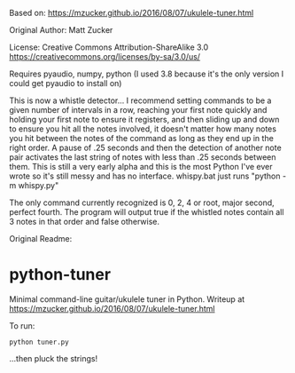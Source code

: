 Based on: https://mzucker.github.io/2016/08/07/ukulele-tuner.html 

Original Author:  Matt Zucker

License: Creative Commons Attribution-ShareAlike 3.0
         https://creativecommons.org/licenses/by-sa/3.0/us/

Requires pyaudio, numpy, python (I used 3.8 because it's the only version I could get pyaudio to install on)

This is now a whistle detector... I recommend setting commands to be a given number of intervals in a row,  reaching your first note quickly and holding your first note to ensure it registers, and then sliding up and down to ensure you hit all the notes involved, it doesn't matter how many notes you hit between the notes of the command as long as they end up in the right order. A pause of .25 seconds and then the detection of another note pair activates the last string of notes with less than .25 seconds between them. This is still a very early alpha and this is the most Python I've ever wrote so it's still messy and has no interface.
whispy.bat just runs "python -m whispy.py"

The only command currently recognized is 0, 2, 4 or root, major second, perfect fourth. The program will output true if the whistled notes contain all 3 notes in that order and false otherwise.





Original Readme:

# python-tuner
Minimal command-line guitar/ukulele tuner in Python. 
Writeup at <https://mzucker.github.io/2016/08/07/ukulele-tuner.html>

To run:

    python tuner.py

...then pluck the strings!
